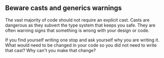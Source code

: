 ## Beware casts and generics warnings

The vast majority of code should not require an explicit cast. Casts are dangerous as they subvert the type system that keeps you safe. They are often warning signs that something is wrong with your design or code.

If you find yourself writing one stop and ask yourself why you are writing it. What would need to be changed in your code so you did not need to write that cast? Why can't you make that change?
